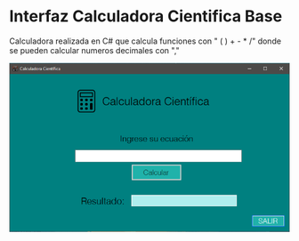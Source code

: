 # Interfaz Calculadora Cientifica Base
Calculadora realizada en C# que calcula funciones con " ( ) + - * /" donde se pueden calcular numeros decimales con ","

<img src="/CapturaCalculadora.png" alt="Calculadora Cientifica"/>


